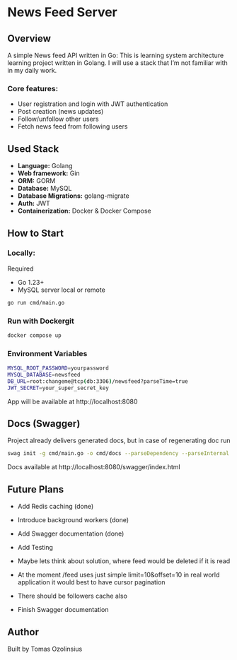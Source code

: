 # News Feed Server

## Overview

A simple News feed API written in Go:
This is learning system architecture learning project written in Golang. 
I will use a stack that I’m not familiar with in my daily work.

### Core features:

- User registration and login with JWT authentication
- Post creation (news updates)
- Follow/unfollow other users
- Fetch news feed from following users

## Used Stack
- **Language:** Golang
- **Web framework:** Gin
- **ORM:** GORM  
- **Database:** MySQL
- **Database Migrations:** golang-migrate
- **Auth:** JWT  
- **Containerization:** Docker & Docker Compose

## How to Start

### Locally:

 Required

- Go 1.23+
- MySQL server local or remote 

```bash
go run cmd/main.go
```

### Run with Dockergit

```bash
docker compose up 
```

### Environment Variables

```bash
MYSQL_ROOT_PASSWORD=yourpassword
MYSQL_DATABASE=newsfeed
DB_URL=root:changeme@tcp(db:3306)/newsfeed?parseTime=true
JWT_SECRET=your_super_secret_key
```

App will be available at
http://localhost:8080

## Docs (Swagger)

Project already delivers generated docs, but in case of regenerating doc run
```bash
swag init -g cmd/main.go -o cmd/docs --parseDependency --parseInternal
```

Docs available at 
http://localhost:8080/swagger/index.html


## Future Plans
- Add Redis caching (done)
- Introduce background workers (done)
- Add Swagger documentation (done)
- Add Testing

- Maybe lets think about solution, where feed would be deleted if it is read
- At the moment /feed uses just simple limit=10&offset=10 in real world application
it would best to have cursor pagination
- There should be followers cache also
- Finish Swagger documentation

## Author

Built by Tomas Ozolinsius